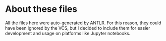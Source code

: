 # About these files

All the files here were auto-generated by ANTLR. For this reason, they could have been ignored by the VCS, but I decided
to include them for easier development and usage on platforms like Jupyter notebooks. 